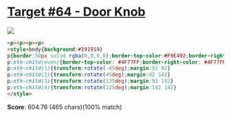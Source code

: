 # [Target #64 - Door Knob](https://cssbattle.dev/play/55)

![](https://cssbattle.dev/targets/55.png)

```HTML
<p><p><p><p>
<style>body{background:#191919}
p{border:50px solid rgba(0,0,0,0);border-top-color:#F9E492;border-right-color:#F9E492;border-radius:50%;position:fixed}
p:nth-child(even){border-top-color: #4F77FF;border-right-color: #4F77FF}
p:nth-child(1){transform:rotate(-45deg);margin:92 92}
p:nth-child(2){transform:rotate(45deg);margin:42 142}
p:nth-child(3){transform:rotate(135deg);margin:92 192}
p:nth-child(4){transform:rotate(225deg);margin:142 142}
</style>
```

**Score**: 604.76 (465 chars)(100% match)
